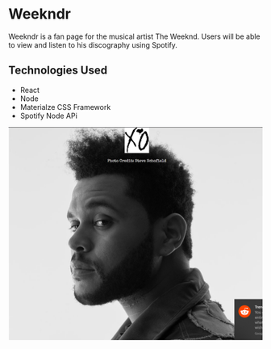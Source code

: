 # Weekndr

Weekndr is a fan page for the musical artist The Weeknd. Users will be able to view and listen to his discography using Spotify.

## Technologies Used

* React
* Node
* Materialze CSS Framework
* Spotify Node APi

![home](https://github.com/illimitableissi/Weekndr/blob/master/weeknd/public/images/weekndr.PNG)